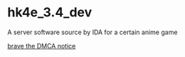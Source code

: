 # hk4e_3.4_dev
A server software source by IDA for a certain anime game

[brave the DMCA notice](https://github.com/github/dmca/blob/master/2024/03/2024-03-11-geshin-impact-counternotice.md)
